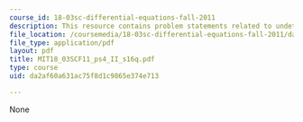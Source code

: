 ```yaml
---
course_id: 18-03sc-differential-equations-fall-2011
description: This resource contains problem statements related to undetermined coefficients.
file_location: /coursemedia/18-03sc-differential-equations-fall-2011/da2af60a631ac75f8d1c9865e374e713_MIT18_03SCF11_ps4_II_s16q.pdf
file_type: application/pdf
layout: pdf
title: MIT18_03SCF11_ps4_II_s16q.pdf
type: course
uid: da2af60a631ac75f8d1c9865e374e713

---
```

None